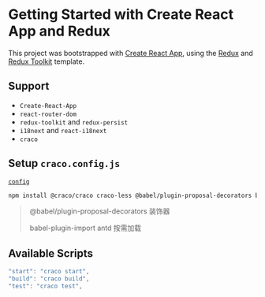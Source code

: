 # Getting Started with Create React App and Redux

This project was bootstrapped with [Create React App](https://github.com/facebook/create-react-app), using the [Redux](https://redux.js.org/) and [Redux Toolkit](https://redux-toolkit.js.org/) template.

##  Support

- `Create-React-App`
- `react-router-dom`
- `redux-toolkit` and `redux-persist`
- `i18next` and `react-i18next`
- `craco`

##  Setup `craco.config.js`

[`config`](https://blog.csdn.net/qq_39223195/article/details/106287522)

```bash
npm install @craco/craco craco-less @babel/plugin-proposal-decorators babel-plugin-import -D
```

> ​	@babel/plugin-proposal-decorators 装饰器
>
> ​ babel-plugin-import  antd 按需加载

##  Available Scripts

```js
"start": "craco start",
"build": "craco build",
"test": "craco test",
```

